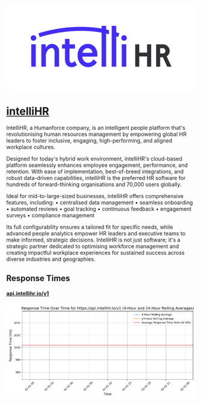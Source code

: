 [![Visit intelliHR](imagePreview.png)](https://intellihr.com)

# [intelliHR](https://intellihr.com)

IntelliHR, a Humanforce company, is an intelligent people platform that's revolutionising human resources management by empowering global HR leaders to foster inclusive, engaging, high-performing, and aligned workplace cultures.

Designed for today's hybrid work environment, intelliHR's cloud-based platform seamlessly enhances employee engagement, performance, and retention. With ease of implementation, best-of-breed integrations, and robust data-driven capabilities, intelliHR is the preferred HR software for hundreds of forward-thinking organisations and 70,000 users globally. 

Ideal for mid-to-large-sized businesses, intelliHR offers comprehensive features, including:
•	centralised data management
•	seamless onboarding
•	automated reviews
•	goal tracking
•	continuous feedback
•	engagement surveys
•	compliance management

Its full configurability ensures a tailored fit for specific needs, while advanced people analytics empower HR leaders and executive teams to make informed, strategic decisions. IntelliHR is not just software; it's a strategic partner dedicated to optimising workforce management and creating impactful workplace experiences for sustained success across diverse industries and geographies.

## Response Times

#### [api.intellihr.io/v1](https://api.intellihr.io/v1)

![api.intellihr.io/v1](response-time-charts/6170692e696e74656c6c6968722e696f2f7631.png)
